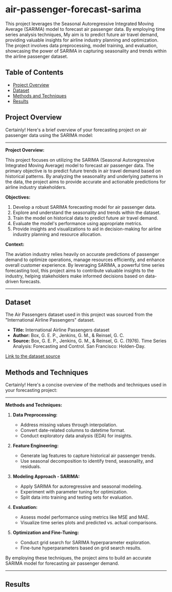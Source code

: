 # air-passenger-forecast-sarima

This project leverages the Seasonal Autoregressive Integrated Moving Average (SARIMA) model to forecast air passenger data. By employing time series analysis techniques, My aim is to predict future air travel demand, providing valuable insights for airline industry planning and optimization. The project involves data preprocessing, model training, and evaluation, showcasing the power of SARIMA in capturing seasonality and trends within the airline passenger dataset.

## Table of Contents

- [Project Overview](#project-overview)
- [Dataset](#dataset)
- [Methods and Techniques](#methods-and-techniques)
- [Results](#results)

## Project Overview

Certainly! Here's a brief overview of your forecasting project on air passenger data using the SARIMA model:

---

**Project Overview:**

This project focuses on utilizing the SARIMA (Seasonal Autoregressive Integrated Moving Average) model to forecast air passenger data. The primary objective is to predict future trends in air travel demand based on historical patterns. By analyzing the seasonality and underlying patterns in the data, the project aims to provide accurate and actionable predictions for airline industry stakeholders.

**Objectives:**

1. Develop a robust SARIMA forecasting model for air passenger data.
2. Explore and understand the seasonality and trends within the dataset.
3. Train the model on historical data to predict future air travel demand.
4. Evaluate the model's performance using appropriate metrics.
5. Provide insights and visualizations to aid in decision-making for airline industry planning and resource allocation.

**Context:**

The aviation industry relies heavily on accurate predictions of passenger demand to optimize operations, manage resources efficiently, and enhance overall customer experience. By leveraging SARIMA, a powerful time series forecasting tool, this project aims to contribute valuable insights to the industry, helping stakeholders make informed decisions based on data-driven forecasts.

---

## Dataset

The Air Passengers dataset used in this project was sourced from the "International Airline Passengers" dataset.

- **Title:** International Airline Passengers dataset
- **Author:** Box, G. E. P., Jenkins, G. M., & Reinsel, G. C.
- **Source:** Box, G. E. P., Jenkins, G. M., & Reinsel, G. C. (1976). Time Series Analysis: Forecasting and Control. San Francisco: Holden-Day.

[Link to the dataset source](https://datamarket.com/data/set/22u3/international-airline-passengers-monthly-totals-in-thousands-jan-49-dec-60)

## Methods and Techniques

Certainly! Here's a concise overview of the methods and techniques used in your forecasting project:

---

**Methods and Techniques:**

1. **Data Preprocessing:**
   - Address missing values through interpolation.
   - Convert date-related columns to datetime format.
   - Conduct exploratory data analysis (EDA) for insights.

2. **Feature Engineering:**
   - Generate lag features to capture historical air passenger trends.
   - Use seasonal decomposition to identify trend, seasonality, and residuals.

3. **Modeling Approach - SARIMA:**
   - Apply SARIMA for autoregressive and seasonal modeling.
   - Experiment with parameter tuning for optimization.
   - Split data into training and testing sets for evaluation.

4. **Evaluation:**
   - Assess model performance using metrics like MSE and MAE.
   - Visualize time series plots and predicted vs. actual comparisons.

5. **Optimization and Fine-Tuning:**
   - Conduct grid search for SARIMA hyperparameter exploration.
   - Fine-tune hyperparameters based on grid search results.

By employing these techniques, the project aims to build an accurate SARIMA model for forecasting air passenger demand.

---

## Results


